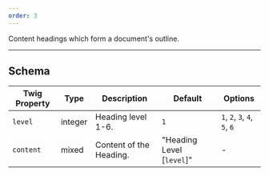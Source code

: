 ```yaml
---
order: 3
---
```

Content headings which form a document's outline.
___
<h2 class="h3 font-family--sans-serif">Schema</h2>
<table class="table--minimal font-size--xsmall">
<thead>
<tr>
  <th>Twig Property</th>
  <th>Type</th>
  <th class="w-auto">Description</th>
  <th>Default</th>
  <th>Options</th>
</tr>
</thead>
<tbody>
<tr>
  <td><code>level</code></td>
  <td>integer</td>
  <td>Heading level 1-6.</td>
  <td><code>1</code></td>
  <td class="text-nowrap"><code>1</code>, <code>2</code>, <code>3</code>, <code>4</code>, <code>5</code>, <code>6</code></td>
</tr>
<tr>
  <td><code>content</code></td>
  <td>mixed</td>
  <td>Content of the Heading.</td>
  <td class="text-nowrap">"Heading Level [<code>level</code>]"</td>
  <td>-</td>
</tr>
</tbody>
</table>
